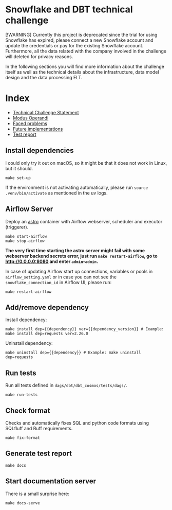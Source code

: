# Snowflake and DBT technical challenge

[!WARNING] 
Currently this project is deprecated since the trial for using Snowflake has expired,
please connect a new Snowflake account and update the credentials or pay for the
existing Snowflake account. Furthermore, all the data related with the company involved in the challenge will deleted for privacy reasons.

In the following sections you will find more information about the challenge
itself as well as the technical details about the infrastructure, data model
design and the data processing ELT.

# Index

- [Technical Challenge Statement](docs/statement.md)
- [Modus Operandi](docs/modus_operandi.md)
- [Faced problems](docs/faced_problems.md)
- [Future implementations](docs/future_implementations.md)
- [Test report](docs/tests/index.md)

## Install dependencies
 I could only try it out on macOS, so it might be that it does not work in
 Linux, but it should.
```
make set-up
```
If the environment is not activating automatically, please run 
`source .venv/bin/activate` as mentioned in the uv logs.

## Airflow Server

Deploy an [astro](https://www.astronomer.io/docs/) container with Airflow webserver, scheduler and 
executor (triggerer).

```shell
make start-airflow
make stop-airflow
```

**The very first time starting the astro server might fail with some webserver 
backend secrets error, just run `make restart-airflow`, go to
http://0.0.0.0:8080 and enter `admin`-`admin`.**

In case of updating Airflow start up connections, variables or pools in 
`airflow_setting.yaml` or in case you can not see the `snowflake_connection_id`
in Airflow UI, please run:

```shell
make restart-airflow
```

## Add/remove dependency

Install dependency:
```
make install dep={{dependency}} ver={{dependency_version}} # Example: make install dep=requests ver=2.26.0
```

Uninstall dependency:
```
make uninstall dep={{dependency}} # Example: make uninstall dep=requests
```

## Run tests

Run all tests defined in `dags/dbt/dbt_cosmos/tests/dags/`.

```
make run-tests
```

## Check format

Checks and automatically fixes SQL and python code formats using SQLfluff 
and Ruff requirements.

```
make fix-format
```

## Generate test report


```
make docs
```

## Start documentation server

There is a small surprise here:
```
make docs-serve
```